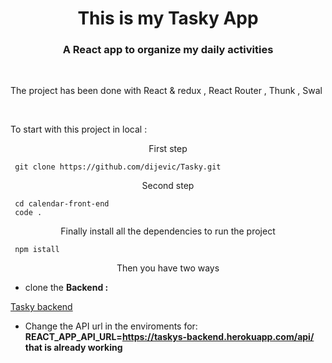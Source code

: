 <h1 align="center"> This is my Tasky  App</h1>
<h3 color="red" align="center">A React app to organize my daily activities</h3>

 <br/>

<p margin="20px">The project has been done with React & redux , React Router , Thunk , Swal </p>

  <br/>

<p margin="20px">To start with this project in local :</p>

<p align="center">First step </p>

```
 git clone https://github.com/dijevic/Tasky.git
```

<p align="center">Second step </p>

```
 cd calendar-front-end
 code .
```

<p align="center">Finally install all the dependencies to run the project </p>

```
 npm istall
```

<p align="center">Then you have two ways </p>

- clone the **Backend :**

<a href="https://github.com/dijevic/Tasky-backend" target="_blank">Tasky backend</a>

- Change the API url in the enviroments for: **REACT_APP_API_URL=https://taskys-backend.herokuapp.com/api/ that is already working**
